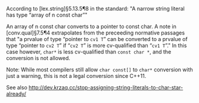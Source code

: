 According to [lex.string]§5.13.5¶8 in the standard: "A narrow string literal has type “array of n const char”"

An array of n const char converts to a pointer to const char. A note in [conv.qual]§7.5¶4 extrapolates from the preceeding normative passages that "a prvalue of type “pointer to `cv1 T`” can be converted to a prvalue of type “pointer to `cv2 T`” if “`cv2 T`” is more cv-qualified than “`cv1 T`”." In this case however, `char*` is less cv-qualified than `const char *`, and the conversion is not allowed.

Note: While most compilers still allow `char const[]` to `char*` conversion with just a warning, this is not a legal conversion since C++11.

See also <http://dev.krzaq.cc/stop-assigning-string-literals-to-char-star-already/>
